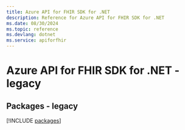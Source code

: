```yaml
---
title: Azure API for FHIR SDK for .NET
description: Reference for Azure API for FHIR SDK for .NET
ms.date: 08/30/2024
ms.topic: reference
ms.devlang: dotnet
ms.service: apiforfhir
---
```

# Azure API for FHIR SDK for .NET - legacy
## Packages - legacy
[!INCLUDE [packages](api-for-fhir-index.md)]